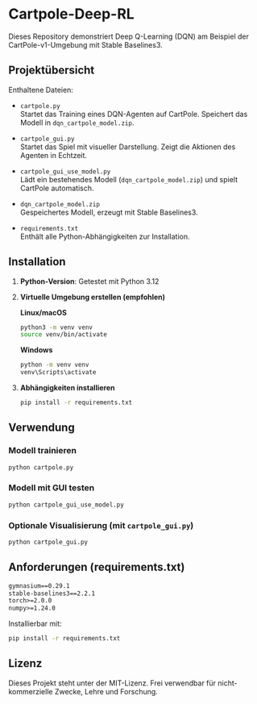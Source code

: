 # Cartpole-Deep-RL

Dieses Repository demonstriert Deep Q-Learning (DQN) am Beispiel der CartPole-v1-Umgebung mit Stable Baselines3.

## Projektübersicht

Enthaltene Dateien:

- `cartpole.py`  
  Startet das Training eines DQN-Agenten auf CartPole. Speichert das Modell in `dqn_cartpole_model.zip`.

- `cartpole_gui.py`  
  Startet das Spiel mit visueller Darstellung. Zeigt die Aktionen des Agenten in Echtzeit.

- `cartpole_gui_use_model.py`  
  Lädt ein bestehendes Modell (`dqn_cartpole_model.zip`) und spielt CartPole automatisch.

- `dqn_cartpole_model.zip`  
  Gespeichertes Modell, erzeugt mit Stable Baselines3.

- `requirements.txt`  
  Enthält alle Python-Abhängigkeiten zur Installation.

## Installation

1. **Python-Version**: Getestet mit Python 3.12

2. **Virtuelle Umgebung erstellen (empfohlen)**

   **Linux/macOS**
   ```bash
   python3 -m venv venv
   source venv/bin/activate
   ```

   **Windows**
   ```bash
   python -m venv venv
   venv\Scripts\activate
   ```

3. **Abhängigkeiten installieren**
   ```bash
   pip install -r requirements.txt
   ```

## Verwendung

### Modell trainieren
```bash
python cartpole.py
```

### Modell mit GUI testen
```bash
python cartpole_gui_use_model.py
```

### Optionale Visualisierung (mit `cartpole_gui.py`)
```bash
python cartpole_gui.py
```

## Anforderungen (requirements.txt)

```txt
gymnasium==0.29.1
stable-baselines3==2.2.1
torch>=2.0.0
numpy>=1.24.0
```

Installierbar mit:
```bash
pip install -r requirements.txt
```

## Lizenz

Dieses Projekt steht unter der MIT-Lizenz. Frei verwendbar für nicht-kommerzielle Zwecke, Lehre und Forschung.
